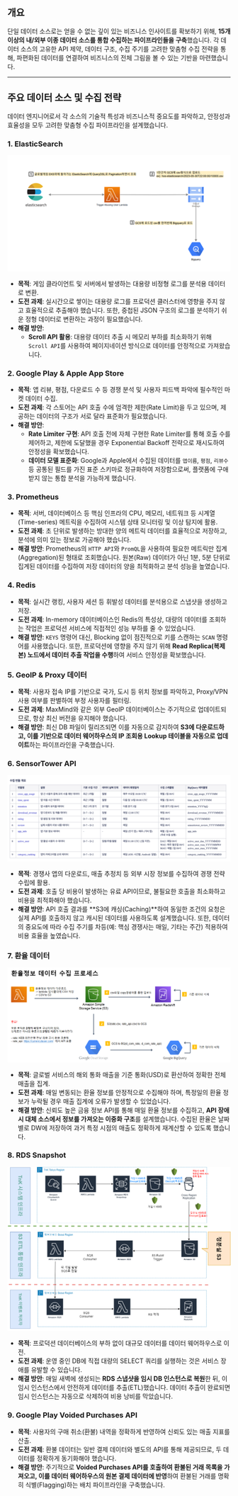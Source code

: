 ## 개요

단일 데이터 소스로는 얻을 수 없는 깊이 있는 비즈니스 인사이트를 확보하기 위해, **15개 이상의 내/외부 이종 데이터 소스를 통합 수집하는 파이프라인들을 구축**했습니다. 각 데이터 소스의 고유한 API 제약, 데이터 구조, 수집 주기를 고려한 맞춤형 수집 전략을 통해, 파편화된 데이터를 연결하여 비즈니스의 전체 그림을 볼 수 있는 기반을 마련했습니다.

---

## 주요 데이터 소스 및 수집 전략

데이터 엔지니어로서 각 소스의 기술적 특성과 비즈니스적 중요도를 파악하고, 안정성과 효율성을 모두 고려한 맞춤형 수집 파이프라인을 설계했습니다.

### 1. ElasticSearch
![ElasticSearch](/static/images/projects/diverse-data-sources/elastic_search.png)

-   **목적**: 게임 클라이언트 및 서버에서 발생하는 대용량 비정형 로그를 분석용 데이터로 변환.
-   **도전 과제**: 실시간으로 쌓이는 대용량 로그를 프로덕션 클러스터에 영향을 주지 않고 효율적으로 추출해야 했습니다. 또한, 중첩된 JSON 구조의 로그를 분석하기 쉬운 정형 데이터로 변환하는 과정이 필요했습니다.
-   **해결 방안**:
    -   **Scroll API 활용**: 대용량 데이터 추출 시 메모리 부하를 최소화하기 위해 `Scroll API`를 사용하여 페이지네이션 방식으로 데이터를 안정적으로 가져왔습니다.

### 2. Google Play & Apple App Store
-   **목적**: 앱 리뷰, 평점, 다운로드 수 등 경쟁 분석 및 사용자 피드백 파악에 필수적인 마켓 데이터 수집.
-   **도전 과제**: 각 스토어는 API 호출 수에 엄격한 제한(Rate Limit)을 두고 있으며, 제공하는 데이터의 구조가 서로 달라 표준화가 필요했습니다.
-   **해결 방안**:
    -   **Rate Limiter 구현**: API 호출 전에 자체 구현한 Rate Limiter를 통해 호출 수를 제어하고, 제한에 도달했을 경우 Exponential Backoff 전략으로 재시도하여 안정성을 확보했습니다.
    -   **데이터 모델 표준화**: Google과 Apple에서 수집된 데이터를 `앱이름`, `평점`, `리뷰수` 등 공통된 필드를 가진 표준 스키마로 정규화하여 저장함으로써, 플랫폼에 구애받지 않는 통합 분석을 가능하게 했습니다.

### 3. Prometheus
-   **목적**: 서버, 데이터베이스 등 핵심 인프라의 CPU, 메모리, 네트워크 등 시계열(Time-series) 메트릭을 수집하여 시스템 상태 모니터링 및 이상 탐지에 활용.
-   **도전 과제**: 초 단위로 발생하는 방대한 양의 메트릭 데이터를 효율적으로 저장하고, 분석에 의미 있는 정보로 가공해야 했습니다.
-   **해결 방안**: Prometheus의 `HTTP API`와 `PromQL`을 사용하여 필요한 메트릭만 집계(Aggregation)된 형태로 조회했습니다. 원본(Raw) 데이터가 아닌 1분, 5분 단위로 집계된 데이터를 수집하여 저장 데이터의 양을 최적화하고 분석 성능을 높였습니다.

### 4. Redis
-   **목적**: 실시간 랭킹, 사용자 세션 등 휘발성 데이터를 분석용으로 스냅샷을 생성하고 저장.
-   **도전 과제**: In-memory 데이터베이스인 Redis의 특성상, 대량의 데이터를 조회하는 작업은 프로덕션 서비스에 직접적인 성능 부하를 줄 수 있었습니다.
-   **해결 방안**: `KEYS` 명령어 대신, Blocking 없이 점진적으로 키를 스캔하는 `SCAN` 명령어를 사용했습니다. 또한, 프로덕션에 영향을 주지 않기 위해 **Read Replica(복제본) 노드에서 데이터 추출 작업을 수행**하여 서비스 안정성을 확보했습니다.

### 5. GeoIP & Proxy 데이터
-   **목적**: 사용자 접속 IP를 기반으로 국가, 도시 등 위치 정보를 파악하고, Proxy/VPN 사용 여부를 판별하여 부정 사용자를 필터링.
-   **도전 과제**: MaxMind와 같은 외부 GeoIP 데이터베이스는 주기적으로 업데이트되므로, 항상 최신 버전을 유지해야 했습니다.
-   **해결 방안**: 최신 DB 파일이 릴리즈되면 이를 자동으로 감지하여 **S3에 다운로드하고, 이를 기반으로 데이터 웨어하우스의 IP 조회용 Lookup 테이블을 자동으로 업데이트**하는 파이프라인을 구축했습니다.

### 6. SensorTower API
![alt text](/static/images/projects/diverse-data-sources/sensortower_api.png)
-   **목적**: 경쟁사 앱의 다운로드, 매출 추정치 등 외부 시장 정보를 수집하여 경쟁 전략 수립에 활용.
-   **도전 과제**: 호출 당 비용이 발생하는 유료 API이므로, 불필요한 호출을 최소화하고 비용을 최적화해야 했습니다.
-   **해결 방안**: API 호출 결과를 **S3에 캐싱(Caching)**하여 동일한 조건의 요청은 실제 API를 호출하지 않고 캐시된 데이터를 사용하도록 설계했습니다. 또한, 데이터의 중요도에 따라 수집 주기를 차등(예: 핵심 경쟁사는 매일, 기타는 주간) 적용하여 비용 효율을 높였습니다.

### 7. 환율 데이터
![exchange_rate](/static/images/projects/diverse-data-sources/exchange_rate.png)
-   **목적**: 글로벌 서비스의 해외 통화 매출을 기준 통화(USD)로 환산하여 정확한 전체 매출을 집계.
-   **도전 과제**: 매일 변동되는 환율 정보를 안정적으로 수집해야 하며, 특정일의 환율 정보가 누락될 경우 매출 집계에 오류가 발생할 수 있었습니다.
-   **해결 방안**: 신뢰도 높은 금융 정보 API를 통해 매일 환율 정보를 수집하고, **API 장애 시 대체 소스에서 정보를 가져오는 이중화 구조**를 설계했습니다. 수집된 환율은 날짜별로 DW에 저장하여 과거 특정 시점의 매출도 정확하게 재계산할 수 있도록 했습니다.

### 8. RDS Snapshot
![rds_snapshot](/static/images/projects/diverse-data-sources/rds_snapshot.png)
-   **목적**: 프로덕션 데이터베이스의 부하 없이 대규모 데이터를 데이터 웨어하우스로 이전.
-   **도전 과제**: 운영 중인 DB에 직접 대량의 SELECT 쿼리를 실행하는 것은 서비스 장애를 유발할 수 있습니다.
-   **해결 방안**: 매일 새벽에 생성되는 **RDS 스냅샷을 임시 DB 인스턴스로 복원**한 뒤, 이 임시 인스턴스에서 안전하게 데이터를 추출(ETL)했습니다. 데이터 추출이 완료되면 임시 인스턴스는 자동으로 삭제하여 비용 낭비를 막았습니다.

### 9. Google Play Voided Purchases API
-   **목적**: 사용자의 구매 취소(환불) 내역을 정확하게 반영하여 신뢰도 있는 매출 지표를 산출.
-   **도전 과제**: 환불 데이터는 일반 결제 데이터와 별도의 API를 통해 제공되므로, 두 데이터를 정확하게 동기화해야 했습니다.
-   **해결 방안**: 주기적으로 **Voided Purchases API를 호출하여 환불된 거래 목록을 가져오고, 이를 데이터 웨어하우스의 원본 결제 데이터에 반영**하여 환불된 거래를 명확히 식별(Flagging)하는 배치 파이프라인을 구축했습니다.
